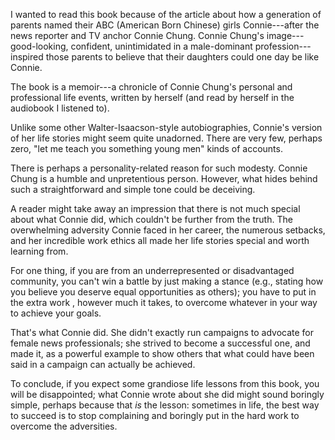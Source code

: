 I wanted to read this book because of the article about how a generation of parents named their ABC (American Born Chinese) girls Connie---after the news reporter and TV anchor Connie Chung. Connie Chung's image---good-looking, confident, unintimidated in a male-dominant profession---inspired those parents to believe that their daughters could one day be like Connie.

The book is a memoir---a chronicle of Connie Chung's personal and professional life events, written by herself (and read by herself in the audiobook I listened to).

Unlike some other Walter-Isaacson-style autobiographies, Connie's version of her life stories might seem quite unadorned. There are very few, perhaps zero, "let me teach you something young men" kinds of accounts.

There is perhaps a personality-related reason for such modesty. Connie Chung is a humble and unpretentious person. However, what hides behind such a straightforward and simple tone could be deceiving.

A reader might take away an impression that there is not much special about what Connie did, which couldn't be further from the truth. The overwhelming adversity Connie faced in her career, the numerous setbacks, and her incredible work ethics all made her life stories special and worth learning from.

For one thing, if you are from an underrepresented or disadvantaged community, you can't win a battle by just making a stance (e.g., stating how you believe you deserve equal opportunities as others); you have to put in the extra work , however much it takes, to overcome whatever in your way to achieve your goals. 

That's what Connie did. She didn't exactly run campaigns to advocate for female news professionals; she strived to become a successful one, and made it, as a powerful example to show others that what could have been said in a campaign can actually be achieved.

To conclude, if you expect some grandiose life lessons from this book, you will be disappointed; what Connie wrote about she did might sound boringly simple, perhaps because that *is* the lesson: sometimes in life, the best way to succeed is to stop complaining and boringly put in the hard work to overcome the adversities.